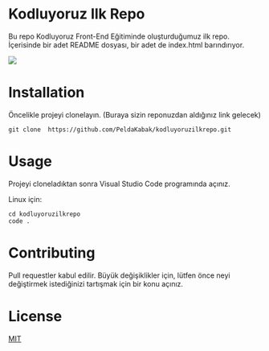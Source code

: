 # Kodluyoruz Ilk Repo
Bu repo Kodluyoruz Front-End Eğitiminde oluşturduğumuz ilk repo. İçerisinde bir adet README dosyası, bir adet de index.html barındırıyor.

![](https://user-images.githubusercontent.com/116117449/200120870-60550780-fdca-4c1f-a81a-14c41bf665c8.png)

# Installation
 Öncelikle projeyi clonelayın. (Buraya sizin reponuzdan aldığınız link gelecek)
 
 ```
 git clone  https://github.com/PeldaKabak/kodluyoruzilkrepo.git 
 ```
 # Usage
Projeyi cloneladıktan sonra Visual Studio Code programında açınız.

Linux için:
```
cd kodluyoruzilkrepo
code .
```
# Contributing
Pull requestler kabul edilir. Büyük değişiklikler için, lütfen önce neyi değiştirmek istediğinizi tartışmak için bir konu açınız.
# License
[MIT](https://choosealicense.com/licenses/mit/)